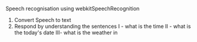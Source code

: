 Speech recognisation using webkitSpeechRecognition

1. Convert Speech to text
2. Respond by understanding the sentences
   I - what is the time 
   II - what is the today's date
   III- what is the weather in 
